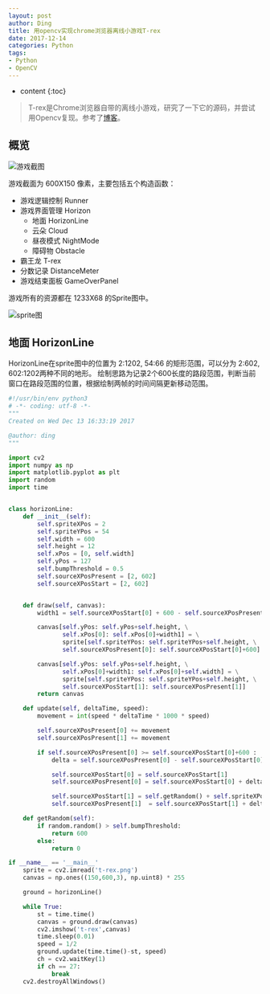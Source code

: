 ```yaml
---
layout: post
author: Ding
title: 用opencv实现chrome浏览器离线小游戏T-rex
date: 2017-12-14
categories: Python
tags:
- Python
- OpenCV
---
```


* content
{:toc}

> T-rex是Chrome浏览器自带的离线小游戏，研究了一下它的源码，并尝试用Opencv复现。参考了[博客](http://www.cnblogs.com/undefined000/p/trex_1.html)。



## 概览

![游戏截图](/home/ding/Documents/git/Dingxxxx.github.io/images/T-rex/demo.png)

游戏截面为 600X150 像素，主要包括五个构造函数：

- 游戏逻辑控制 Runner
- 游戏界面管理 Horizon
  + 地面 HorizonLine
  + 云朵 Cloud
  + 昼夜模式 NightMode
  + 障碍物 Obstacle
- 霸王龙 T-rex
- 分数记录 DistanceMeter
- 游戏结束面板 GameOverPanel

游戏所有的资源都在 1233X68 的Sprite图中。

![sprite图](/home/ding/Documents/git/Dingxxxx.github.io/images/T-rex/sprite.png)

## 地面 HorizonLine

HorizonLine在sprite图中的位置为 2:1202, 54:66 的矩形范围，可以分为 2:602, 602:1202两种不同的地形。
绘制思路为记录2个600长度的路段范围，判断当前窗口在路段范围的位置，根据绘制两帧的时间间隔更新移动范围。

```python
#!/usr/bin/env python3
# -*- coding: utf-8 -*-
"""
Created on Wed Dec 13 16:33:19 2017

@author: ding
"""

import cv2
import numpy as np
import matplotlib.pyplot as plt
import random
import time


class horizonLine:
    def __init__(self):
        self.spriteXPos = 2
        self.spriteYPos = 54
        self.width = 600
        self.height = 12
        self.xPos = [0, self.width]
        self.yPos = 127
        self.bumpThreshold = 0.5
        self.sourceXPosPresent = [2, 602]
        self.sourceXPosStart = [2, 602]


    def draw(self, canvas):
        width1 = self.sourceXPosStart[0] + 600 - self.sourceXPosPresent[0]

        canvas[self.yPos: self.yPos+self.height, \
               self.xPos[0]: self.xPos[0]+width1] = \
               sprite[self.spriteYPos: self.spriteYPos+self.height, \
               self.sourceXPosPresent[0]: self.sourceXPosStart[0]+600]

        canvas[self.yPos: self.yPos+self.height, \
               self.xPos[0]+width1: self.xPos[0]+self.width] = \
               sprite[self.spriteYPos: self.spriteYPos+self.height, \
               self.sourceXPosStart[1]: self.sourceXPosPresent[1]]          
        return canvas

    def update(self, deltaTime, speed):
        movement = int(speed * deltaTime * 1000 * speed)

        self.sourceXPosPresent[0] += movement
        self.sourceXPosPresent[1] += movement

        if self.sourceXPosPresent[0] >= self.sourceXPosStart[0]+600 :
            delta = self.sourceXPosPresent[0] - self.sourceXPosStart[0] - 600

            self.sourceXPosStart[0] = self.sourceXPosStart[1]
            self.sourceXPosPresent[0] = self.sourceXPosStart[0] + delta

            self.sourceXPosStart[1] = self.getRandom() + self.spriteXPos
            self.sourceXPosPresent[1]  = self.sourceXPosStart[1] + delta

    def getRandom(self):
        if random.random() > self.bumpThreshold:
            return 600
        else:
            return 0

if __name__ == '__main__'
    sprite = cv2.imread('t-rex.png')
    canvas = np.ones((150,600,3), np.uint8) * 255

    ground = horizonLine()

    while True:
        st = time.time()
        canvas = ground.draw(canvas)
        cv2.imshow('t-rex',canvas)
        time.sleep(0.01)
        speed = 1/2
        ground.update(time.time()-st, speed)
        ch = cv2.waitKey(1)
        if ch == 27:
            break
    cv2.destroyAllWindows()
```
